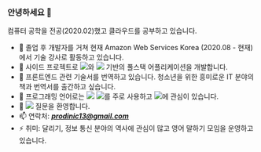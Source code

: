 ### 안녕하세요 👋


컴퓨터 공학을 전공(2020.02)했고 클라우드를 공부하고 있습니다.

- 🔭 졸업 후 개발자를 거쳐 현재 Amazon Web Services Korea (2020.08 - 현재)에서 기술 강사로 활동하고 있습니다. 
- 🌱 사이드 프로젝트로 ![](https://img.shields.io/badge/React-61dafb?style=flat-square&logo=React&logoColor=white)와 ![](https://img.shields.io/badge/AWSAmplify-ff9900?style=flat-square&logo=aws-amplify&logoColor=white) 기반의 풀스택 어플리케이션을 개발합니다.
- 👯 프론트엔드 관련 기술서를 번역하고 있습니다. 청소년을 위한 흥미로운 IT 분야의 책과 번역서를 출간하고 싶습니다.
- 🤔 프로그래밍 언어로는 ![](https://img.shields.io/badge/Python-3766AB?style=flat-square&logo=Python&logoColor=white) ![](https://img.shields.io/badge/Javascript-ffb13b?style=flat-square&logo=javascript&logoColor=white)를 주로 사용하고 ![](https://img.shields.io/badge/Kubernetes-326ce5?style=flat-square&logo=kubernetes&logoColor=white)에 관심이 있습니다.
- 💬 ![](https://img.shields.io/badge/aws-333664?style=flat-square&logo=amazon-aws&logoColor=white) 질문을 환영합니다.
- 📫 연락처: ***prodinic13@gmail.com***
- ⚡ 취미: 달리기, 정보 통신 분야의 역사에 관심이 많고 영어 말하기 모임을 운영하고 있습니다.

